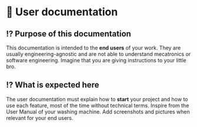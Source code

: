 # 📖 User documentation

## ⁉️ Purpose of this documentation

This documentation is intended to the **end users** of your work.
They are usually engineering-agnostic and are not able to understand mecatronics or software engineering.
Imagine that you are giving instructions to your little bro. 


## ⁉️ What is expected here

The user documentation must explain how to **start** your project and how to use each feature, most of the time without technical terms.
Inspire from the User Manual of your washing machine. Add screenshots and pictures when relevant for your end users.
